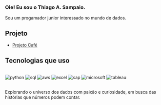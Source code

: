 ### Oie! Eu sou o Thiago A. Sampaio.

Sou um progamador junior interessado no mundo de dados.

## Projeto

- [Projeto Café](https://github.com/ThiagoSampaio99/Projeto_Cafe)

## Tecnologias que uso

<div style="display: inline_block"><br/>
  <img aling="center" alt="python" src="https://img.shields.io/badge/Python-3776AB?style=for-the-badge&logo=python&logoColor=white" />
  <img aling="center" alt="sql" src="https://img.shields.io/badge/MySQL-00000F?style=for-the-badge&logo=mysql&logoColor=white" />
  <img aling="center" alt="aws" src="https://img.shields.io/badge/Amazon_AWS-232F3E?style=for-the-badge&logo=amazon-aws&logoColor=white" />
  <img aling="center" alt="excel" src="https://img.shields.io/badge/Microsoft_Excel-217346?style=for-the-badge&logo=microsoft-excel&logoColor=white" />
  <img aling="center" alt="sap" src="https://img.shields.io/badge/SAP-0FAAFF?style=for-the-badge&logo=sap&logoColor=white" />
  <img aling="center" alt="microsoft" src="https://img.shields.io/badge/Microsoft-666666?style=for-the-badge&logo=microsoft&logoColor=white" />
  <img aling="center" alt="tableau" src="https://img.shields.io/badge/Tableau-E97627?style=for-the-badge&logo=Tableau&logoColor=white" />
  
</div><br/>

Explorando o universo dos dados com paixão e curiosidade, em busca das histórias que números podem contar.

